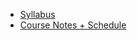 - [Syllabus](syllabus.md)
- [Course Notes + Schedule](Home.md)
<!-- - [Final Project](final-project.md) -->
<!-- * [Schedule](schedule.md)
* [Topics](topics.md)
* [Resources](resources.md)
* [UX Techniques Guide](ux-techniques-guide.md)
* [Contact](contact.md) -->
